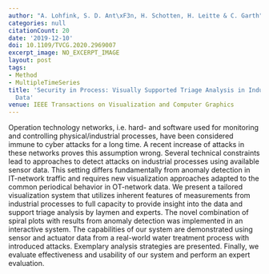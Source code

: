 ```yaml
---
author: "A. Lohfink, S. D. Ant\xF3n, H. Schotten, H. Leitte & C. Garth"
categories: null
citationCount: 20
date: '2019-12-10'
doi: 10.1109/TVCG.2020.2969007
excerpt_image: NO_EXCERPT_IMAGE
layout: post
tags:
- Method
- MultipleTimeSeries
title: 'Security in Process: Visually Supported Triage Analysis in Industrial Process
  Data'
venue: IEEE Transactions on Visualization and Computer Graphics
---
```

Operation technology networks, i.e. hard- and software used for monitoring and controlling physical/industrial processes, have been considered immune to cyber attacks for a long time. A recent increase of attacks in these networks proves this assumption wrong. Several technical constraints lead to approaches to detect attacks on industrial processes using available sensor data. This setting differs fundamentally from anomaly detection in IT-network traffic and requires new visualization approaches adapted to the common periodical behavior in OT-network data. We present a tailored visualization system that utilizes inherent features of measurements from industrial processes to full capacity to provide insight into the data and support triage analysis by laymen and experts. The novel combination of spiral plots with results from anomaly detection was implemented in an interactive system. The capabilities of our system are demonstrated using sensor and actuator data from a real-world water treatment process with introduced attacks. Exemplary analysis strategies are presented. Finally, we evaluate effectiveness and usability of our system and perform an expert evaluation.
